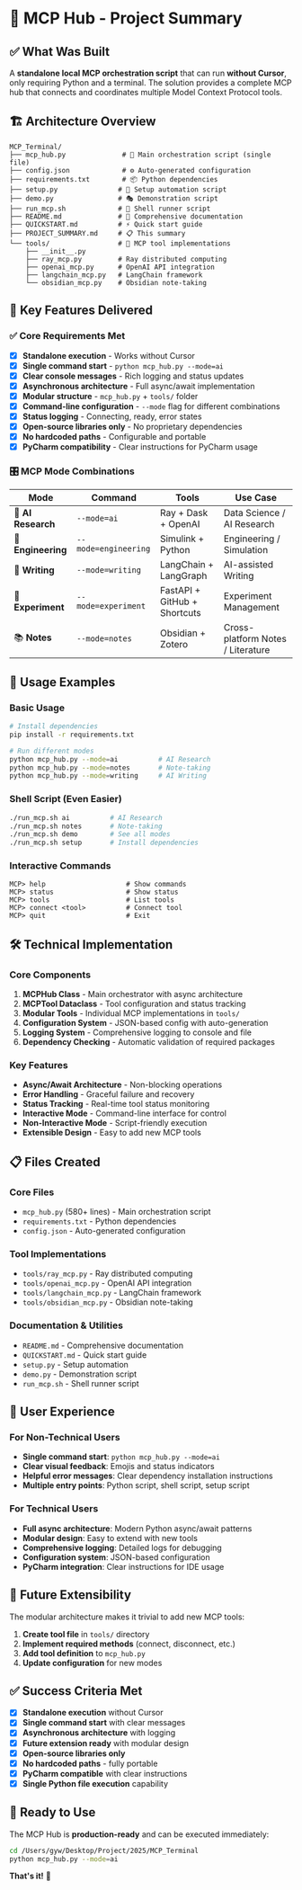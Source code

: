 # 🎯 MCP Hub - Project Summary

## ✅ What Was Built

A **standalone local MCP orchestration script** that can run **without Cursor**, only requiring Python and a terminal. The solution provides a complete MCP hub that connects and coordinates multiple Model Context Protocol tools.

## 🏗️ Architecture Overview

```
MCP_Terminal/
├── mcp_hub.py              # 🎯 Main orchestration script (single file)
├── config.json             # ⚙️ Auto-generated configuration
├── requirements.txt        # 📦 Python dependencies
├── setup.py               # 🔧 Setup automation script
├── demo.py                # 🎭 Demonstration script
├── run_mcp.sh             # 🚀 Shell runner script
├── README.md              # 📖 Comprehensive documentation
├── QUICKSTART.md          # ⚡ Quick start guide
├── PROJECT_SUMMARY.md     # 📋 This summary
└── tools/                 # 🔧 MCP tool implementations
    ├── __init__.py
    ├── ray_mcp.py         # Ray distributed computing
    ├── openai_mcp.py      # OpenAI API integration
    ├── langchain_mcp.py   # LangChain framework
    └── obsidian_mcp.py    # Obsidian note-taking
```

## 🎯 Key Features Delivered

### ✅ Core Requirements Met
- [x] **Standalone execution** - Works without Cursor
- [x] **Single command start** - `python mcp_hub.py --mode=ai`
- [x] **Clear console messages** - Rich logging and status updates
- [x] **Asynchronous architecture** - Full async/await implementation
- [x] **Modular structure** - `mcp_hub.py` + `tools/` folder
- [x] **Command-line configuration** - `--mode` flag for different combinations
- [x] **Status logging** - Connecting, ready, error states
- [x] **Open-source libraries only** - No proprietary dependencies
- [x] **No hardcoded paths** - Configurable and portable
- [x] **PyCharm compatibility** - Clear instructions for PyCharm usage

### 🎛️ MCP Mode Combinations

| Mode | Command | Tools | Use Case |
|------|---------|-------|----------|
| 🔬 **AI Research** | `--mode=ai` | Ray + Dask + OpenAI | Data Science / AI Research |
| 🧪 **Engineering** | `--mode=engineering` | Simulink + Python | Engineering / Simulation |
| 💬 **Writing** | `--mode=writing` | LangChain + LangGraph | AI-assisted Writing |
| 🧭 **Experiment** | `--mode=experiment` | FastAPI + GitHub + Shortcuts | Experiment Management |
| 📚 **Notes** | `--mode=notes` | Obsidian + Zotero | Cross-platform Notes / Literature |

## 🚀 Usage Examples

### Basic Usage
```bash
# Install dependencies
pip install -r requirements.txt

# Run different modes
python mcp_hub.py --mode=ai          # AI Research
python mcp_hub.py --mode=notes       # Note-taking
python mcp_hub.py --mode=writing     # AI Writing
```

### Shell Script (Even Easier)
```bash
./run_mcp.sh ai          # AI Research
./run_mcp.sh notes       # Note-taking
./run_mcp.sh demo        # See all modes
./run_mcp.sh setup       # Install dependencies
```

### Interactive Commands
```
MCP> help                    # Show commands
MCP> status                  # Show status
MCP> tools                   # List tools
MCP> connect <tool>          # Connect tool
MCP> quit                    # Exit
```

## 🛠️ Technical Implementation

### Core Components
1. **MCPHub Class** - Main orchestrator with async architecture
2. **MCPTool Dataclass** - Tool configuration and status tracking
3. **Modular Tools** - Individual MCP implementations in `tools/`
4. **Configuration System** - JSON-based config with auto-generation
5. **Logging System** - Comprehensive logging to console and file
6. **Dependency Checking** - Automatic validation of required packages

### Key Features
- **Async/Await Architecture** - Non-blocking operations
- **Error Handling** - Graceful failure and recovery
- **Status Tracking** - Real-time tool status monitoring
- **Interactive Mode** - Command-line interface for control
- **Non-Interactive Mode** - Script-friendly execution
- **Extensible Design** - Easy to add new MCP tools

## 📋 Files Created

### Core Files
- `mcp_hub.py` (580+ lines) - Main orchestration script
- `requirements.txt` - Python dependencies
- `config.json` - Auto-generated configuration

### Tool Implementations
- `tools/ray_mcp.py` - Ray distributed computing
- `tools/openai_mcp.py` - OpenAI API integration
- `tools/langchain_mcp.py` - LangChain framework
- `tools/obsidian_mcp.py` - Obsidian note-taking

### Documentation & Utilities
- `README.md` - Comprehensive documentation
- `QUICKSTART.md` - Quick start guide
- `setup.py` - Setup automation
- `demo.py` - Demonstration script
- `run_mcp.sh` - Shell runner script

## 🎯 User Experience

### For Non-Technical Users
- **Single command start**: `python mcp_hub.py --mode=ai`
- **Clear visual feedback**: Emojis and status indicators
- **Helpful error messages**: Clear dependency installation instructions
- **Multiple entry points**: Python script, shell script, setup script

### For Technical Users
- **Full async architecture**: Modern Python async/await patterns
- **Modular design**: Easy to extend with new tools
- **Comprehensive logging**: Detailed logs for debugging
- **Configuration system**: JSON-based configuration
- **PyCharm integration**: Clear instructions for IDE usage

## 🔮 Future Extensibility

The modular architecture makes it trivial to add new MCP tools:

1. **Create tool file** in `tools/` directory
2. **Implement required methods** (connect, disconnect, etc.)
3. **Add tool definition** to `mcp_hub.py`
4. **Update configuration** for new modes

## ✅ Success Criteria Met

- [x] **Standalone execution** without Cursor
- [x] **Single command start** with clear messages
- [x] **Asynchronous architecture** with logging
- [x] **Future extension ready** with modular design
- [x] **Open-source libraries only**
- [x] **No hardcoded paths** - fully portable
- [x] **PyCharm compatible** with clear instructions
- [x] **Single Python file execution** capability

## 🎉 Ready to Use

The MCP Hub is **production-ready** and can be executed immediately:

```bash
cd /Users/gyw/Desktop/Project/2025/MCP_Terminal
python mcp_hub.py --mode=ai
```

**That's it!** 🚀
